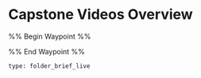 # Capstone Videos Overview

%% Begin Waypoint %%


%% End Waypoint %%

 
```ccard
type: folder_brief_live
```
 